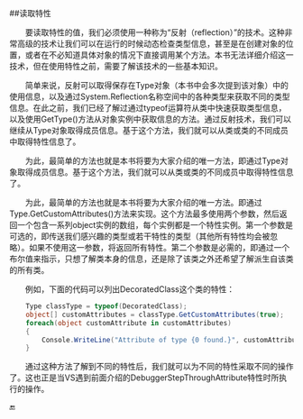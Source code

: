 ##读取特性

&emsp;&emsp;要读取特性的值，我们必须使用一种称为“反射（reflection）”的技术。这种非常高级的技术让我们可以在运行的时候动态检查类型信息，甚至是在创建对象的位置，或者在不必知道具体对象的情况下直接调用某个方法。本书无法详细介绍这一技术，但在使用特性之前，需要了解该技术的一些基本知识。

&emsp;&emsp;简单来说，反射可以取得保存在Type对象（本书中会多次提到该对象）中的使用信息，以及通过System.Reflection名称空间中的各种类型来获取不同的类型信息。在此之前，我们已经了解过通过typeof运算符从类中快速获取类型信息，以及使用GetType()方法从对象实例中获取信息的方法。通过反射技术，我们可以继续从Type对象取得成员信息。基于这个方法，我们就可以从类或类的不同成员中取得特性信息了。

&emsp;&emsp;为此，最简单的方法也就是本书将要为大家介绍的唯一方法，即通过Type对象取得成员信息。基于这个方法，我们就可以从类或类的不同成员中取得特性信息了。

&emsp;&emsp;为此，最简单的方法也就是本书将要为大家介绍的唯一方法。即通过Type.GetCustomAttributes()方法来实现。这个方法最多使用两个参数，然后返回一个包含一系列object实例的数组，每个实例都是一个特性实例。第一个参数是可选的，即传送我们感兴趣的类型或若干特性的类型（其他所有特性均会被忽略）。如果不使用这一参数，将返回所有特性。第二个参数是必需的，即通过一个布尔值来指示，只想了解类本身的信息，还是除了该类之外还希望了解派生自该类的所有类。

&emsp;&emsp;例如，下面的代码可以列出DecoratedClass这个类的特性：

```csharp
    Type classType = typeof(DecoratedClass);
    object[] customAttributes = classType.GetCustomAttributes(true);
    foreach(object customAttribute in customAttributes)
    {
        Console.WriteLine("Attribute of type {0 found.}", customAttribute);
    }
```

&emsp;&emsp;通过这种方法了解到不同的特性后，我们就可以为不同的特性采取不同的操作了。这也正是当VS遇到前面介绍的DebuggerStepThroughAttribute特性时所执行的操作。

🔚